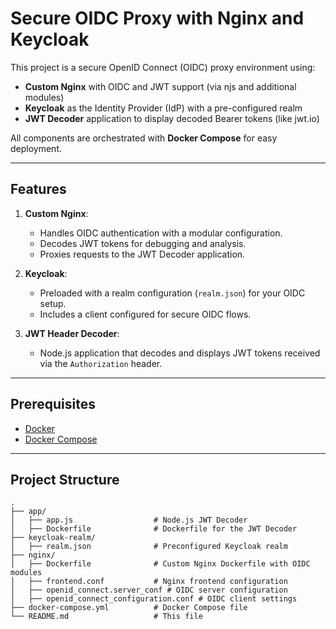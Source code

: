 # Secure OIDC Proxy with Nginx and Keycloak

This project is a secure OpenID Connect (OIDC) proxy environment using:

- **Custom Nginx** with OIDC and JWT support (via njs and additional modules)
- **Keycloak** as the Identity Provider (IdP) with a pre-configured realm
- **JWT Decoder** application to display decoded Bearer tokens (like jwt.io)

All components are orchestrated with **Docker Compose** for easy deployment.

---

## Features

1. **Custom Nginx**:
    - Handles OIDC authentication with a modular configuration.
    - Decodes JWT tokens for debugging and analysis.
    - Proxies requests to the JWT Decoder application.

2. **Keycloak**:
    - Preloaded with a realm configuration (`realm.json`) for your OIDC setup.
    - Includes a client configured for secure OIDC flows.

3. **JWT Header Decoder**:
    - Node.js application that decodes and displays JWT tokens received via the `Authorization` header.

---

## Prerequisites

- [Docker](https://docs.docker.com/get-docker/)
- [Docker Compose](https://docs.docker.com/compose/install/)

---

## Project Structure

```plaintext
.
├── app/
│   ├── app.js                  # Node.js JWT Decoder
│   ├── Dockerfile              # Dockerfile for the JWT Decoder
├── keycloak-realm/
│   ├── realm.json              # Preconfigured Keycloak realm
├── nginx/
│   ├── Dockerfile              # Custom Nginx Dockerfile with OIDC modules
│   ├── frontend.conf           # Nginx frontend configuration
│   ├── openid_connect.server_conf # OIDC server configuration
│   ├── openid_connect_configuration.conf # OIDC client settings
├── docker-compose.yml          # Docker Compose file
└── README.md                   # This file
